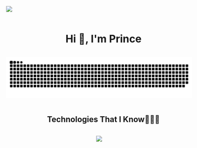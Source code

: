 <!--horizontal divider(gradiant)-->
<img src="https://user-images.githubusercontent.com/73097560/115834477-dbab4500-a447-11eb-908a-139a6edaec5c.gif">

<!--h1 without bottom border-->
<div id="user-content-toc">
  <ul align="center">
    <summary><h1 style="display: inline-block">Hi 👋, I'm Prince</h1></summary>
  </ul>
</div>


<!--- snake -->
<picture>
  <source
    media="(prefers-color-scheme: dark)"
    srcset="https://raw.githubusercontent.com/PrinceShaji/PrinceShaji/output/github-contribution-grid-snake-dark.svg"
  />
  <source
    media="(prefers-color-scheme: light)"
    srcset="https://raw.githubusercontent.com/PrinceShaji/PrinceShaji/output/github-contribution-grid-snake.svg"
  />
  <img
    alt="github contribution grid snake animation"
    src="https://raw.githubusercontent.com/PrinceShaji/PrinceShaji/output/github-contribution-grid-snake.svg"
  />
</picture>


<!--h1 without bottom border-->
<div id="user-content-toc">
  <ul align="center">
    <summary><h2 style="display: inline-block">Technologies That I Know👨🏻‍💻</h2></summary>
  </ul>
</div>
<!--tech stack icons-->
<p align="center">
  <a href="https://skillicons.dev">
    <img src="https://skillicons.dev/icons?i=git,aws,discord,docker,postgres,prisma,pug,express,redis,github,html,js,linux,md,nginx,mongodb,mysql,nodejs,postman,py,vscode,bots,django,flask,gcp,gitlab,go,jenkins,raspberrypi&perline=12" />
  </a>
</p>

<!---
PrinceShaji/PrinceShaji is a ✨ special ✨ repository because its `README.md` (this file) appears on your GitHub profile.
You can click the Preview link to take a look at your changes.
--->
